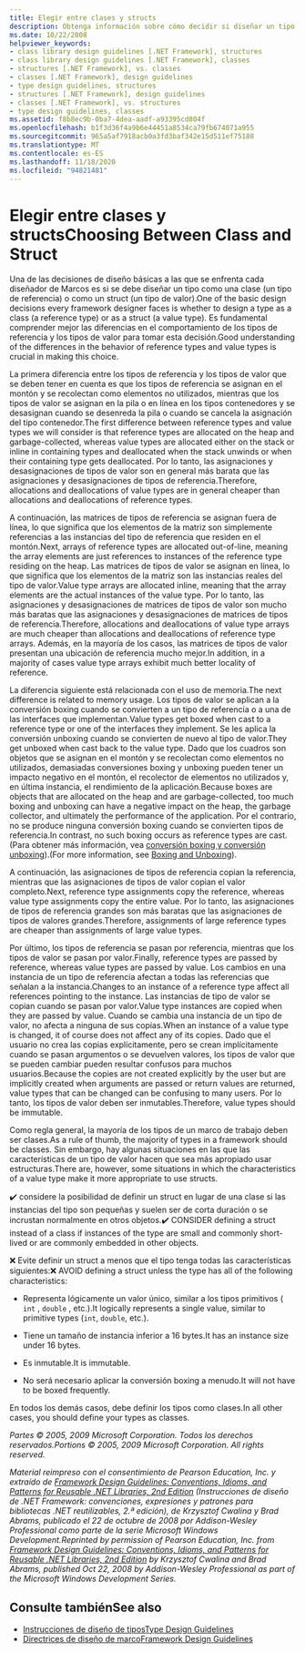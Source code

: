 ```yaml
---
title: Elegir entre clases y structs
description: Obtenga información sobre cómo decidir si diseñar un tipo como una clase o diseñar un tipo como un struct. Comprenda cómo se diferencian los tipos de referencia y los tipos de valor en .NET.
ms.date: 10/22/2008
helpviewer_keywords:
- class library design guidelines [.NET Framework], structures
- class library design guidelines [.NET Framework], classes
- structures [.NET Framework], vs. classes
- classes [.NET Framework], design guidelines
- type design guidelines, structures
- structures [.NET Framework], design guidelines
- classes [.NET Framework], vs. structures
- type design guidelines, classes
ms.assetid: f8b8ec9b-0ba7-4dea-aadf-a93395cd804f
ms.openlocfilehash: b1f3d36f4a9b6e44451a8534ca79fb674071a955
ms.sourcegitcommit: 965a5af7918acb0a3fd3baf342e15d511ef75188
ms.translationtype: MT
ms.contentlocale: es-ES
ms.lasthandoff: 11/18/2020
ms.locfileid: "94821481"
---
```

# <a name="choosing-between-class-and-struct"></a><span data-ttu-id="850d2-104">Elegir entre clases y structs</span><span class="sxs-lookup"><span data-stu-id="850d2-104">Choosing Between Class and Struct</span></span>
<span data-ttu-id="850d2-105">Una de las decisiones de diseño básicas a las que se enfrenta cada diseñador de Marcos es si se debe diseñar un tipo como una clase (un tipo de referencia) o como un struct (un tipo de valor).</span><span class="sxs-lookup"><span data-stu-id="850d2-105">One of the basic design decisions every framework designer faces is whether to design a type as a class (a reference type) or as a struct (a value type).</span></span> <span data-ttu-id="850d2-106">Es fundamental comprender mejor las diferencias en el comportamiento de los tipos de referencia y los tipos de valor para tomar esta decisión.</span><span class="sxs-lookup"><span data-stu-id="850d2-106">Good understanding of the differences in the behavior of reference types and value types is crucial in making this choice.</span></span>

 <span data-ttu-id="850d2-107">La primera diferencia entre los tipos de referencia y los tipos de valor que se deben tener en cuenta es que los tipos de referencia se asignan en el montón y se recolectan como elementos no utilizados, mientras que los tipos de valor se asignan en la pila o en línea en los tipos contenedores y se desasignan cuando se desenreda la pila o cuando se cancela la asignación del tipo contenedor.</span><span class="sxs-lookup"><span data-stu-id="850d2-107">The first difference between reference types and value types we will consider is that reference types are allocated on the heap and garbage-collected, whereas value types are allocated either on the stack or inline in containing types and deallocated when the stack unwinds or when their containing type gets deallocated.</span></span> <span data-ttu-id="850d2-108">Por lo tanto, las asignaciones y desasignaciones de tipos de valor son en general más barata que las asignaciones y desasignaciones de tipos de referencia.</span><span class="sxs-lookup"><span data-stu-id="850d2-108">Therefore, allocations and deallocations of value types are in general cheaper than allocations and deallocations of reference types.</span></span>

 <span data-ttu-id="850d2-109">A continuación, las matrices de tipos de referencia se asignan fuera de línea, lo que significa que los elementos de la matriz son simplemente referencias a las instancias del tipo de referencia que residen en el montón.</span><span class="sxs-lookup"><span data-stu-id="850d2-109">Next, arrays of reference types are allocated out-of-line, meaning the array elements are just references to instances of the reference type residing on the heap.</span></span> <span data-ttu-id="850d2-110">Las matrices de tipos de valor se asignan en línea, lo que significa que los elementos de la matriz son las instancias reales del tipo de valor.</span><span class="sxs-lookup"><span data-stu-id="850d2-110">Value type arrays are allocated inline, meaning that the array elements are the actual instances of the value type.</span></span> <span data-ttu-id="850d2-111">Por lo tanto, las asignaciones y desasignaciones de matrices de tipos de valor son mucho más baratas que las asignaciones y desasignaciones de matrices de tipos de referencia.</span><span class="sxs-lookup"><span data-stu-id="850d2-111">Therefore, allocations and deallocations of value type arrays are much cheaper than allocations and deallocations of reference type arrays.</span></span> <span data-ttu-id="850d2-112">Además, en la mayoría de los casos, las matrices de tipos de valor presentan una ubicación de referencia mucho mejor.</span><span class="sxs-lookup"><span data-stu-id="850d2-112">In addition, in a majority of cases value type arrays exhibit much better locality of reference.</span></span>

 <span data-ttu-id="850d2-113">La diferencia siguiente está relacionada con el uso de memoria.</span><span class="sxs-lookup"><span data-stu-id="850d2-113">The next difference is related to memory usage.</span></span> <span data-ttu-id="850d2-114">Los tipos de valor se aplican a la conversión boxing cuando se convierten a un tipo de referencia o a una de las interfaces que implementan.</span><span class="sxs-lookup"><span data-stu-id="850d2-114">Value types get boxed when cast to a reference type or one of the interfaces they implement.</span></span> <span data-ttu-id="850d2-115">Se les aplica la conversión unboxing cuando se convierten de nuevo al tipo de valor.</span><span class="sxs-lookup"><span data-stu-id="850d2-115">They get unboxed when cast back to the value type.</span></span> <span data-ttu-id="850d2-116">Dado que los cuadros son objetos que se asignan en el montón y se recolectan como elementos no utilizados, demasiadas conversiones boxing y unboxing pueden tener un impacto negativo en el montón, el recolector de elementos no utilizados y, en última instancia, el rendimiento de la aplicación.</span><span class="sxs-lookup"><span data-stu-id="850d2-116">Because boxes are objects that are allocated on the heap and are garbage-collected, too much boxing and unboxing can have a negative impact on the heap, the garbage collector, and ultimately the performance of the application.</span></span>  <span data-ttu-id="850d2-117">Por el contrario, no se produce ninguna conversión boxing cuando se convierten tipos de referencia.</span><span class="sxs-lookup"><span data-stu-id="850d2-117">In contrast, no such boxing occurs as reference types are cast.</span></span> <span data-ttu-id="850d2-118">(Para obtener más información, vea [conversión boxing y conversión unboxing](../../csharp/programming-guide/types/boxing-and-unboxing.md)).</span><span class="sxs-lookup"><span data-stu-id="850d2-118">(For more information, see [Boxing and Unboxing](../../csharp/programming-guide/types/boxing-and-unboxing.md)).</span></span>

 <span data-ttu-id="850d2-119">A continuación, las asignaciones de tipos de referencia copian la referencia, mientras que las asignaciones de tipos de valor copian el valor completo.</span><span class="sxs-lookup"><span data-stu-id="850d2-119">Next, reference type assignments copy the reference, whereas value type assignments copy the entire value.</span></span> <span data-ttu-id="850d2-120">Por lo tanto, las asignaciones de tipos de referencia grandes son más baratas que las asignaciones de tipos de valores grandes.</span><span class="sxs-lookup"><span data-stu-id="850d2-120">Therefore, assignments of large reference types are cheaper than assignments of large value types.</span></span>

 <span data-ttu-id="850d2-121">Por último, los tipos de referencia se pasan por referencia, mientras que los tipos de valor se pasan por valor.</span><span class="sxs-lookup"><span data-stu-id="850d2-121">Finally, reference types are passed by reference, whereas value types are passed by value.</span></span> <span data-ttu-id="850d2-122">Los cambios en una instancia de un tipo de referencia afectan a todas las referencias que señalan a la instancia.</span><span class="sxs-lookup"><span data-stu-id="850d2-122">Changes to an instance of a reference type affect all references pointing to the instance.</span></span> <span data-ttu-id="850d2-123">Las instancias de tipo de valor se copian cuando se pasan por valor.</span><span class="sxs-lookup"><span data-stu-id="850d2-123">Value type instances are copied when they are passed by value.</span></span> <span data-ttu-id="850d2-124">Cuando se cambia una instancia de un tipo de valor, no afecta a ninguna de sus copias.</span><span class="sxs-lookup"><span data-stu-id="850d2-124">When an instance of a value type is changed, it of course does not affect any of its copies.</span></span> <span data-ttu-id="850d2-125">Dado que el usuario no crea las copias explícitamente, pero se crean implícitamente cuando se pasan argumentos o se devuelven valores, los tipos de valor que se pueden cambiar pueden resultar confusos para muchos usuarios.</span><span class="sxs-lookup"><span data-stu-id="850d2-125">Because the copies are not created explicitly by the user but are implicitly created when arguments are passed or return values are returned, value types that can be changed can be confusing to many users.</span></span> <span data-ttu-id="850d2-126">Por lo tanto, los tipos de valor deben ser inmutables.</span><span class="sxs-lookup"><span data-stu-id="850d2-126">Therefore, value types should be immutable.</span></span>

 <span data-ttu-id="850d2-127">Como regla general, la mayoría de los tipos de un marco de trabajo deben ser clases.</span><span class="sxs-lookup"><span data-stu-id="850d2-127">As a rule of thumb, the majority of types in a framework should be classes.</span></span> <span data-ttu-id="850d2-128">Sin embargo, hay algunas situaciones en las que las características de un tipo de valor hacen que sea más apropiado usar estructuras.</span><span class="sxs-lookup"><span data-stu-id="850d2-128">There are, however, some situations in which the characteristics of a value type make it more appropriate to use structs.</span></span>

 <span data-ttu-id="850d2-129">✔️ considere la posibilidad de definir un struct en lugar de una clase si las instancias del tipo son pequeñas y suelen ser de corta duración o se incrustan normalmente en otros objetos.</span><span class="sxs-lookup"><span data-stu-id="850d2-129">✔️ CONSIDER defining a struct instead of a class if instances of the type are small and commonly short-lived or are commonly embedded in other objects.</span></span>

 <span data-ttu-id="850d2-130">❌ Evite definir un struct a menos que el tipo tenga todas las características siguientes:</span><span class="sxs-lookup"><span data-stu-id="850d2-130">❌ AVOID defining a struct unless the type has all of the following characteristics:</span></span>

- <span data-ttu-id="850d2-131">Representa lógicamente un valor único, similar a los tipos primitivos ( `int` , `double` , etc.).</span><span class="sxs-lookup"><span data-stu-id="850d2-131">It logically represents a single value, similar to primitive types (`int`, `double`, etc.).</span></span>

- <span data-ttu-id="850d2-132">Tiene un tamaño de instancia inferior a 16 bytes.</span><span class="sxs-lookup"><span data-stu-id="850d2-132">It has an instance size under 16 bytes.</span></span>

- <span data-ttu-id="850d2-133">Es inmutable.</span><span class="sxs-lookup"><span data-stu-id="850d2-133">It is immutable.</span></span>

- <span data-ttu-id="850d2-134">No será necesario aplicar la conversión boxing a menudo.</span><span class="sxs-lookup"><span data-stu-id="850d2-134">It will not have to be boxed frequently.</span></span>

 <span data-ttu-id="850d2-135">En todos los demás casos, debe definir los tipos como clases.</span><span class="sxs-lookup"><span data-stu-id="850d2-135">In all other cases, you should define your types as classes.</span></span>

 <span data-ttu-id="850d2-136">*Partes © 2005, 2009 Microsoft Corporation. Todos los derechos reservados.*</span><span class="sxs-lookup"><span data-stu-id="850d2-136">*Portions © 2005, 2009 Microsoft Corporation. All rights reserved.*</span></span>

 <span data-ttu-id="850d2-137">*Material reimpreso con el consentimiento de Pearson Education, Inc. y extraído de [Framework Design Guidelines: Conventions, Idioms, and Patterns for Reusable .NET Libraries, 2nd Edition](https://www.informit.com/store/framework-design-guidelines-conventions-idioms-and-9780321545619) (Instrucciones de diseño de .NET Framework: convenciones, expresiones y patrones para bibliotecas .NET reutilizables, 2.ª edición), de Krzysztof Cwalina y Brad Abrams, publicado el 22 de octubre de 2008 por Addison-Wesley Professional como parte de la serie Microsoft Windows Development.*</span><span class="sxs-lookup"><span data-stu-id="850d2-137">*Reprinted by permission of Pearson Education, Inc. from [Framework Design Guidelines: Conventions, Idioms, and Patterns for Reusable .NET Libraries, 2nd Edition](https://www.informit.com/store/framework-design-guidelines-conventions-idioms-and-9780321545619) by Krzysztof Cwalina and Brad Abrams, published Oct 22, 2008 by Addison-Wesley Professional as part of the Microsoft Windows Development Series.*</span></span>

## <a name="see-also"></a><span data-ttu-id="850d2-138">Consulte también</span><span class="sxs-lookup"><span data-stu-id="850d2-138">See also</span></span>

- [<span data-ttu-id="850d2-139">Instrucciones de diseño de tipos</span><span class="sxs-lookup"><span data-stu-id="850d2-139">Type Design Guidelines</span></span>](type.md)
- [<span data-ttu-id="850d2-140">Directrices de diseño de marco</span><span class="sxs-lookup"><span data-stu-id="850d2-140">Framework Design Guidelines</span></span>](index.md)
